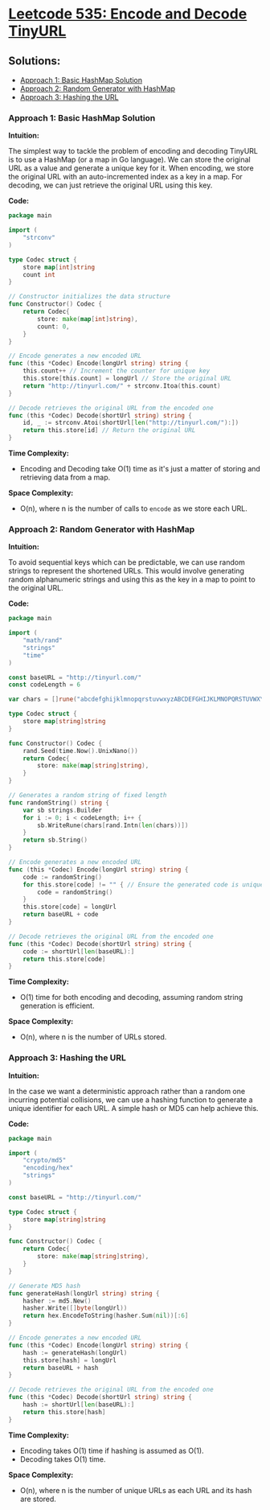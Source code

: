 # [Leetcode 535: Encode and Decode TinyURL](https://leetcode.com/problems/encode-and-decode-tinyurl/)

## Solutions:

- [Approach 1: Basic HashMap Solution](#approach-1-basic-hashmap-solution)
- [Approach 2: Random Generator with HashMap](#approach-2-random-generator-with-hashmap)
- [Approach 3: Hashing the URL](#approach-3-hashing-the-url)

### Approach 1: Basic HashMap Solution

**Intuition:**

The simplest way to tackle the problem of encoding and decoding TinyURL is to use a HashMap (or a map in Go language). We can store the original URL as a value and generate a unique key for it. When encoding, we store the original URL with an auto-incremented index as a key in a map. For decoding, we can just retrieve the original URL using this key.

**Code:**

```go
package main

import (
	"strconv"
)

type Codec struct {
	store map[int]string
	count int
}

// Constructor initializes the data structure
func Constructor() Codec {
	return Codec{
		store: make(map[int]string),
		count: 0,
	}
}

// Encode generates a new encoded URL
func (this *Codec) Encode(longUrl string) string {
	this.count++ // Increment the counter for unique key
	this.store[this.count] = longUrl // Store the original URL
	return "http://tinyurl.com/" + strconv.Itoa(this.count)
}

// Decode retrieves the original URL from the encoded one
func (this *Codec) Decode(shortUrl string) string {
	id, _ := strconv.Atoi(shortUrl[len("http://tinyurl.com/"):])
	return this.store[id] // Return the original URL
}
```

**Time Complexity:**
- Encoding and Decoding take O(1) time as it's just a matter of storing and retrieving data from a map.

**Space Complexity:**
- O(n), where n is the number of calls to `encode` as we store each URL.

### Approach 2: Random Generator with HashMap

**Intuition:**

To avoid sequential keys which can be predictable, we can use random strings to represent the shortened URLs. This would involve generating random alphanumeric strings and using this as the key in a map to point to the original URL.

**Code:**

```go
package main

import (
	"math/rand"
	"strings"
	"time"
)

const baseURL = "http://tinyurl.com/"
const codeLength = 6

var chars = []rune("abcdefghijklmnopqrstuvwxyzABCDEFGHIJKLMNOPQRSTUVWXYZ0123456789")

type Codec struct {
	store map[string]string
}

func Constructor() Codec {
	rand.Seed(time.Now().UnixNano())
	return Codec{
		store: make(map[string]string),
	}
}

// Generates a random string of fixed length
func randomString() string {
	var sb strings.Builder
	for i := 0; i < codeLength; i++ {
		sb.WriteRune(chars[rand.Intn(len(chars))])
	}
	return sb.String()
}

// Encode generates a new encoded URL
func (this *Codec) Encode(longUrl string) string {
	code := randomString()
	for this.store[code] != "" { // Ensure the generated code is unique
		code = randomString()
	}
	this.store[code] = longUrl
	return baseURL + code
}

// Decode retrieves the original URL from the encoded one
func (this *Codec) Decode(shortUrl string) string {
	code := shortUrl[len(baseURL):]
	return this.store[code]
}
```

**Time Complexity:**
- O(1) time for both encoding and decoding, assuming random string generation is efficient.

**Space Complexity:**
- O(n), where n is the number of URLs stored.

### Approach 3: Hashing the URL

**Intuition:**

In the case we want a deterministic approach rather than a random one incurring potential collisions, we can use a hashing function to generate a unique identifier for each URL. A simple hash or MD5 can help achieve this.

**Code:**

```go
package main

import (
	"crypto/md5"
	"encoding/hex"
	"strings"
)

const baseURL = "http://tinyurl.com/"

type Codec struct {
	store map[string]string
}

func Constructor() Codec {
	return Codec{
		store: make(map[string]string),
	}
}

// Generate MD5 hash
func generateHash(longUrl string) string {
	hasher := md5.New()
	hasher.Write([]byte(longUrl))
	return hex.EncodeToString(hasher.Sum(nil))[:6]
}

// Encode generates a new encoded URL
func (this *Codec) Encode(longUrl string) string {
	hash := generateHash(longUrl)
	this.store[hash] = longUrl
	return baseURL + hash
}

// Decode retrieves the original URL from the encoded one
func (this *Codec) Decode(shortUrl string) string {
	hash := shortUrl[len(baseURL):]
	return this.store[hash]
}
```

**Time Complexity:**
- Encoding takes O(1) time if hashing is assumed as O(1).
- Decoding takes O(1) time.

**Space Complexity:**
- O(n), where n is the number of unique URLs as each URL and its hash are stored.

